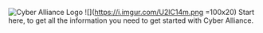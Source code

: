 ![Cyber Alliance Logo](https://i.imgur.com/U2lC14m.png)
![](https://i.imgur.com/U2lC14m.png =100x20)
Start here, to get all the information you need to get started with Cyber Alliance.
